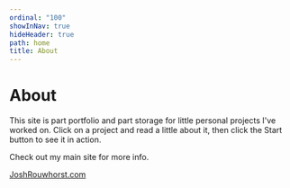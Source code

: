 ```yaml
---
ordinal: "100"
showInNav: true
hideHeader: true
path: home
title: About
---
```

<!-- <picture>
<source media="(min-width: 425px)" srcset="/assets/josh.webp" align="left" class="saturate-img" alt="Picture of Josh" width="550" height="978">

<img src="/assets/josh-square.webp" align="left" class="saturate-img" alt="Picture of Josh" width="550" height="550" />
</picture> -->

# About

This site is part portfolio and part storage for little personal projects I've worked on. Click on a project and read a little about it, then click the Start button to see it in action.

Check out my main site for more info.

[JoshRouwhorst.com](https://www.joshrouwhorst.com)

